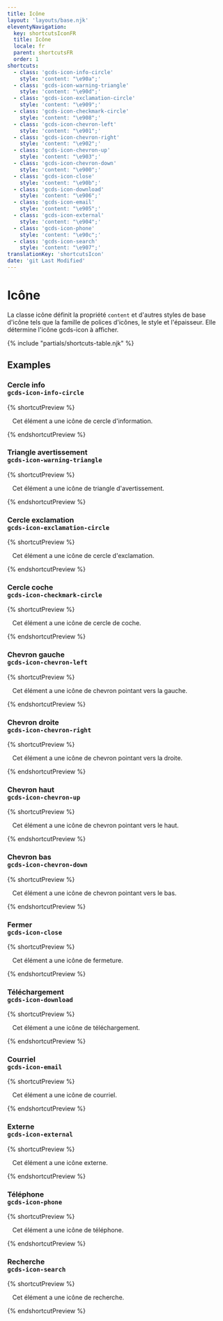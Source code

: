 ```yaml
---
title: Icône
layout: 'layouts/base.njk'
eleventyNavigation:
  key: shortcutsIconFR
  title: Icône
  locale: fr
  parent: shortcutsFR
  order: 1
shortcuts:
  - class: 'gcds-icon-info-circle'
    style: 'content: "\e90a";'
  - class: 'gcds-icon-warning-triangle'
    style: 'content: "\e90d";'
  - class: 'gcds-icon-exclamation-circle'
    style: 'content: "\e909";'
  - class: 'gcds-icon-checkmark-circle'
    style: 'content: "\e908";'
  - class: 'gcds-icon-chevron-left'
    style: 'content: "\e901";'
  - class: 'gcds-icon-chevron-right'
    style: 'content: "\e902";'
  - class: 'gcds-icon-chevron-up'
    style: 'content: "\e903";'
  - class: 'gcds-icon-chevron-down'
    style: 'content: "\e900";'
  - class: 'gcds-icon-close'
    style: 'content: "\e90b";'
  - class: 'gcds-icon-download'
    style: 'content: "\e906";'
  - class: 'gcds-icon-email'
    style: 'content: "\e905";'
  - class: 'gcds-icon-external'
    style: 'content: "\e904";'
  - class: 'gcds-icon-phone'
    style: 'content: "\e90c";'
  - class: 'gcds-icon-search'
    style: 'content: "\e907";'
translationKey: 'shortcutsIcon'
date: 'git Last Modified'
---
```


# Icône

La classe icône définit la propriété `content` et d'autres styles de base d'icône tels que la famille de polices d'icônes, le style et l'épaisseur. Elle détermine l'icône <gcds-link href="{{ links.icon }}">gcds-icon</gcds-link> à afficher.

{% include "partials/shortcuts-table.njk" %}

## Examples

### Cercle info<br/>`gcds-icon-info-circle`

{% shortcutPreview %}

<p>
  <span class="gcds-icon-info-circle"></span> Cet élément a une icône de cercle d'information.
</p>
{% endshortcutPreview %}

### Triangle avertissement<br/>`gcds-icon-warning-triangle`

{% shortcutPreview %}

<p>
  <span class="gcds-icon-warning-triangle"></span> Cet élément a une icône de triangle d'avertissement.
</p>
{% endshortcutPreview %}

### Cercle exclamation<br/>`gcds-icon-exclamation-circle`

{% shortcutPreview %}

<p>
  <span class="gcds-icon-exclamation-circle"></span> Cet élément a une icône de cercle d'exclamation.
</p>
{% endshortcutPreview %}

### Cercle coche<br/>`gcds-icon-checkmark-circle`

{% shortcutPreview %}

<p>
  <span class="gcds-icon-checkmark-circle"></span> Cet élément a une icône de cercle de coche.
</p>
{% endshortcutPreview %}

### Chevron gauche<br/>`gcds-icon-chevron-left`

{% shortcutPreview %}

<p>
  <span class="gcds-icon-chevron-left"></span> Cet élément a une icône de chevron pointant vers la gauche.
</p>
{% endshortcutPreview %}

### Chevron droite<br/>`gcds-icon-chevron-right`

{% shortcutPreview %}

<p>
  <span class="gcds-icon-chevron-right"></span> Cet élément a une icône de chevron pointant vers la droite.
</p>
{% endshortcutPreview %}

### Chevron haut<br/>`gcds-icon-chevron-up`

{% shortcutPreview %}

<p>
  <span class="gcds-icon-chevron-up"></span> Cet élément a une icône de chevron pointant vers le haut.
</p>
{% endshortcutPreview %}

### Chevron bas<br/>`gcds-icon-chevron-down`

{% shortcutPreview %}

<p>
  <span class="gcds-icon-chevron-down"></span> Cet élément a une icône de chevron pointant vers le bas.
</p>
{% endshortcutPreview %}

### Fermer <br/>`gcds-icon-close`

{% shortcutPreview %}

<p>
  <span class="gcds-icon-close"></span> Cet élément a une icône de fermeture.
</p>
{% endshortcutPreview %}

### Téléchargement <br/>`gcds-icon-download`

{% shortcutPreview %}

<p>
  <span class="gcds-icon-download"></span> Cet élément a une icône de téléchargement.
</p>
{% endshortcutPreview %}

### Courriel <br/>`gcds-icon-email`

{% shortcutPreview %}

<p>
  <span class="gcds-icon-email"></span> Cet élément a une icône de courriel.
</p>
{% endshortcutPreview %}

### Externe <br/>`gcds-icon-external`

{% shortcutPreview %}

<p>
  <span class="gcds-icon-external"></span> Cet élément a une icône externe.
</p>
{% endshortcutPreview %}

### Téléphone <br/>`gcds-icon-phone`

{% shortcutPreview %}

<p>
  <span class="gcds-icon-phone"></span> Cet élément a une icône de téléphone.
</p>
{% endshortcutPreview %}

### Recherche <br/>`gcds-icon-search`

{% shortcutPreview %}

<p>
  <span class="gcds-icon-search"></span> Cet élément a une icône de recherche.
</p>
{% endshortcutPreview %}
